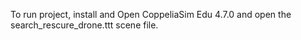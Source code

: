
To run project, install and Open CoppeliaSim Edu 4.7.0 and open the search_rescure_drone.ttt scene file.

